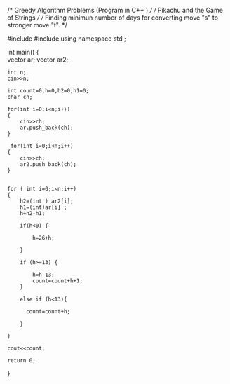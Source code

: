 /* Greedy Algorithm Problems (Program in C++ ) */
/* Pikachu and the Game of Strings  */
/* Finding minimun number of days for converting move "s" to stronger move "t". */

#include<iostream>
#include<vector>
using namespace std ;

int main()
{  
    vector <char> ar;
    vector <char> ar2;
    
    int n;
    cin>>n;
    
    int count=0,h=0,h2=0,h1=0;
    char ch;
    
    for(int i=0;i<n;i++)
    {
        cin>>ch;
        ar.push_back(ch);
    }
    
     for(int i=0;i<n;i++)
    {
        cin>>ch;
        ar2.push_back(ch);
    }
   
    
    for ( int i=0;i<n;i++)
    {  
        h2=(int ) ar2[i];
        h1=(int)ar[i] ;
        h=h2-h1;
    
        if(h<0) {
            
            h=26+h;
        
        }
    
        if (h>=13) {
        
            h=h-13;
            count=count+h+1;
        }
    
        else if (h<13){
            
          count=count+h;
          
        }
    
    }
    
    cout<<count;
    
    return 0;
    
}
